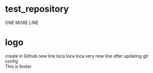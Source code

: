 # test_repository

ONE MORE LINE
<h1>logo</h1>
create in Github
new line loca loca loca
very new line 
after updating git config
<div class="footer footer1">This is footer</div>

